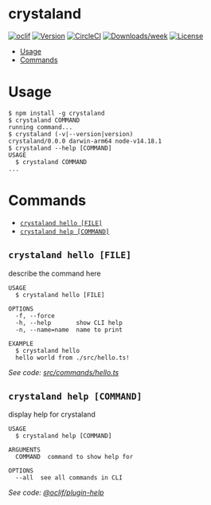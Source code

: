crystaland
==========



[![oclif](https://img.shields.io/badge/cli-oclif-brightgreen.svg)](https://oclif.io)
[![Version](https://img.shields.io/npm/v/crystaland.svg)](https://npmjs.org/package/crystaland)
[![CircleCI](https://circleci.com/gh/sweetliquid/crystaland/tree/master.svg?style=shield)](https://circleci.com/gh/sweetliquid/crystaland/tree/master)
[![Downloads/week](https://img.shields.io/npm/dw/crystaland.svg)](https://npmjs.org/package/crystaland)
[![License](https://img.shields.io/npm/l/crystaland.svg)](https://github.com/sweetliquid/crystaland/blob/master/package.json)

<!-- toc -->
* [Usage](#usage)
* [Commands](#commands)
<!-- tocstop -->
# Usage
<!-- usage -->
```sh-session
$ npm install -g crystaland
$ crystaland COMMAND
running command...
$ crystaland (-v|--version|version)
crystaland/0.0.0 darwin-arm64 node-v14.18.1
$ crystaland --help [COMMAND]
USAGE
  $ crystaland COMMAND
...
```
<!-- usagestop -->
# Commands
<!-- commands -->
* [`crystaland hello [FILE]`](#crystaland-hello-file)
* [`crystaland help [COMMAND]`](#crystaland-help-command)

## `crystaland hello [FILE]`

describe the command here

```
USAGE
  $ crystaland hello [FILE]

OPTIONS
  -f, --force
  -h, --help       show CLI help
  -n, --name=name  name to print

EXAMPLE
  $ crystaland hello
  hello world from ./src/hello.ts!
```

_See code: [src/commands/hello.ts](https://github.com/sweetliquid/crystaland/blob/v0.0.0/src/commands/hello.ts)_

## `crystaland help [COMMAND]`

display help for crystaland

```
USAGE
  $ crystaland help [COMMAND]

ARGUMENTS
  COMMAND  command to show help for

OPTIONS
  --all  see all commands in CLI
```

_See code: [@oclif/plugin-help](https://github.com/oclif/plugin-help/blob/v3.2.7/src/commands/help.ts)_
<!-- commandsstop -->
